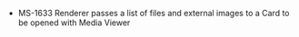- MS-1633 Renderer passes a list of files and external images to a Card to be opened with Media Viewer